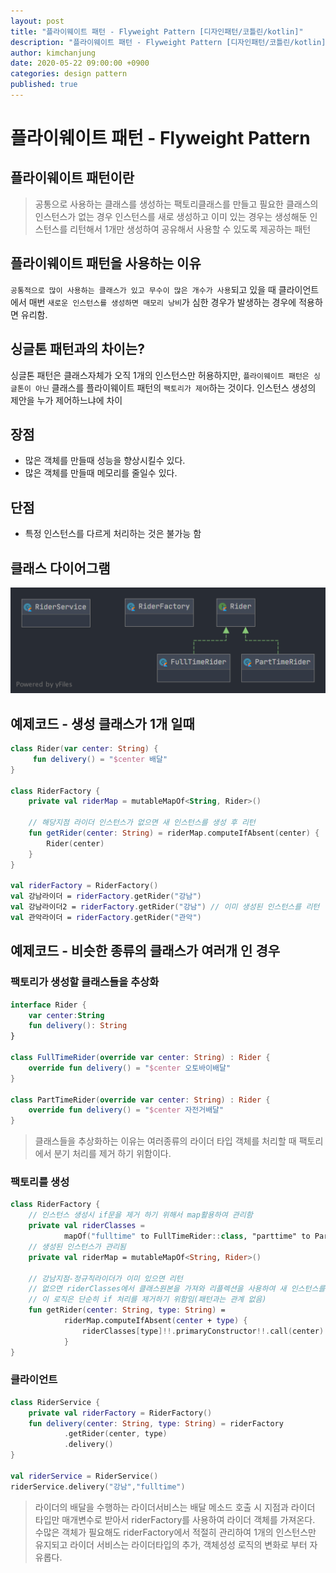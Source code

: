 ```yaml
---
layout: post
title: "플라이웨이트 패턴 - Flyweight Pattern [디자인패턴/코틀린/kotlin]"
description: "플라이웨이트 패턴 - Flyweight Pattern [디자인패턴/코틀린/kotlin]"
author: kimchanjung
date: 2020-05-22 09:00:00 +0900
categories: design pattern
published: true
---
```


# 플라이웨이트 패턴 - Flyweight Pattern 

## 플라이웨이트 패턴이란 
> 공통으로 사용하는 클래스를 생성하는 팩토리클래스를 만들고 필요한 클래스의 인스턴스가 없는 경우 인스턴스를 새로 생성하고 이미 있는 경우는 생성해둔 인스턴스를 리턴해서 1개만 생성하여 공유해서 사용할 수 있도록 제공하는 패턴

## 플라이웨이트 패턴을 사용하는 이유
`공통적으로 많이 사용하는 클래스가 있고 무수이 많은 개수가 사용`되고 있을 때 클라이언트에서 매번 `새로운 인스턴스를 생성하면 매모리 낭비`가 심한 경우가 발생하는 경우에 적용하면 유리함.

## 싱글톤 패턴과의 차이는?
싱글톤 패턴은 클래스자체가 오직 1개의 인스턴스만 허용하지만, `플라이웨이트 패턴은 싱글톤이 아닌` 클래스를 플라이웨이트 패턴의 `팩토리가 제어`하는 것이다. 인스턴스 생성의 제안을 누가 제어하느냐에 차이

## 장점
- 많은 객체를 만들때 성능을 향상시킬수 있다.
- 많은 객체를 만들때 메모리를 줄일수 있다.
 
## 단점
- 특정 인스턴스를 다르게 처리하는 것은 불가능 함

## 클래스 다이어그램
![class-diagram](/post-img/design-pattern/flyweight-pattern-class-diagram.png)

## 예제코드 - 생성 클래스가 1개 일때

```kotlin
class Rider(var center: String) {
     fun delivery() = "$center 배달"
}

class RiderFactory {
    private val riderMap = mutableMapOf<String, Rider>()

    // 해당지점 라이더 인스턴스가 없으면 새 인스턴스를 생성 후 리턴
    fun getRider(center: String) = riderMap.computeIfAbsent(center) {
        Rider(center)
    }
}

val riderFactory = RiderFactory()
val 강남라이더 = riderFactory.getRider("강남")
val 강남라이더2 = riderFactory.getRider("강남") // 이미 생성된 인스턴스를 리턴
val 관악라이더 = riderFactory.getRider("관악")
```

## 예제코드 - 비슷한 종류의 클래스가 여러개 인 경우 

### 팩토리가 생성할 클래스들을 추상화
```kotlin
interface Rider {
    var center:String
    fun delivery(): String
}

class FullTimeRider(override var center: String) : Rider {
    override fun delivery() = "$center 오토바이배달"
}

class PartTimeRider(override var center: String) : Rider {
    override fun delivery() = "$center 자전거배달"
}
```
> 클래스들을 추상화하는 이유는 여러종류의 라이더 타입 객체를 처리할 때 팩토리에서 분기 처리를 제거 하기 위함이다.

### 팩토리를 생성 
```kotlin
class RiderFactory {
    // 인스턴스 생성시 if문을 제거 하기 위해서 map활용하여 관리함 
    private val riderClasses =
            mapOf("fulltime" to FullTimeRider::class, "parttime" to PartTimeRider::class)
    // 생성된 인스턴스가 관리됨         
    private val riderMap = mutableMapOf<String, Rider>()

    // 강남지점-정규직라이더가 이미 있으면 리턴
    // 없으면 riderClasses에서 클래스원본을 가져와 리플렉션을 사용하여 새 인스턴스를 생성
    // 이 로직은 단순히 if 처리를 제거하기 위함임(패턴과는 관계 없음)
    fun getRider(center: String, type: String) =
            riderMap.computeIfAbsent(center + type) {
                riderClasses[type]!!.primaryConstructor!!.call(center)
            }
}
```

### 클라이언트
```kotlin
class RiderService {
    private val riderFactory = RiderFactory()
    fun delivery(center: String, type: String) = riderFactory
            .getRider(center, type)
            .delivery()
}

val riderService = RiderService()
riderService.delivery("강남","fulltime")
```
> 라이더의 배달을 수행하는 라이더서비스는 배달 메소드 호출 시 지점과 라이더 타입만 매개변수로 받아서 riderFactory를 사용하여 라이더 객체를 가져온다. 수많은 객체가 필요해도 riderFactory에서 적절히 관리하여 1개의 인스턴스만 유지되고 라이더 서비스는 라이더타입의 추가, 객체성성 로직의 변화로 부터 자유롭다.

